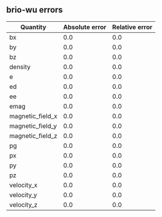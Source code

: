 ## brio-wu errors
| Quantity | Absolute error | Relative error |
| -------- | --------- | --------- |
| bx | 0.0 | 0.0 |
| by | 0.0 | 0.0 |
| bz | 0.0 | 0.0 |
| density | 0.0 | 0.0 |
| e | 0.0 | 0.0 |
| ed | 0.0 | 0.0 |
| ee | 0.0 | 0.0 |
| emag | 0.0 | 0.0 |
| magnetic_field_x | 0.0 | 0.0 |
| magnetic_field_y | 0.0 | 0.0 |
| magnetic_field_z | 0.0 | 0.0 |
| pg | 0.0 | 0.0 |
| px | 0.0 | 0.0 |
| py | 0.0 | 0.0 |
| pz | 0.0 | 0.0 |
| velocity_x | 0.0 | 0.0 |
| velocity_y | 0.0 | 0.0 |
| velocity_z | 0.0 | 0.0 |
